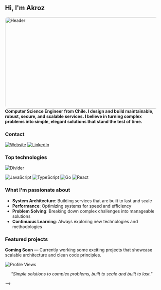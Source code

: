 ## Hi, I'm Akroz
<img src="https://i.pinimg.com/originals/cb/93/c2/cb93c2b7e9a35a66ca269e01ecbb3b59.gif" alt="Header" width="800" height="300" style="object-fit: cover; border-radius: 10px;">
<b>Computer Science Engineer from Chile. I design and build maintainable, robust, secure, and scalable services. I believe in turning complex problems into simple, elegant solutions that stand the test of time.</b>

<h3>Contact</h3>

[![Website](https://img.shields.io/badge/Website-akroz.dev-blue?style=for-the-badge)](https://porfolio-gaspar-bascur.netlify.app/)
[![LinkedIn](https://img.shields.io/badge/LinkedIn-Gaspar_Bascur-blue?style=for-the-badge)](https://www.linkedin.com/in/gaspar-bascur-575642195/)

<h3>Top technologies</h3>

![Divider](https://media1.giphy.com/media/v1.Y2lkPTc5MGI3NjExdHg3cG1rYTA4Zno5ejh1czNzdmtmc3VmaWF3NzVrN3p6MDhudm9vbSZlcD12MV9pbnRlcm5hbF9naWZfYnlfaWQmY3Q9Zw/EC1gl2A5oplKMAorkT/giphy.gif)

![JavaScript](https://img.shields.io/badge/JavaScript-F7DF1E?style=for-the-badge&logo=javascript&logoColor=black)
![TypeScript](https://img.shields.io/badge/TypeScript-007ACC?style=for-the-badge&logo=typescript&logoColor=white)
![Go](https://img.shields.io/badge/Go-00ADD8?style=for-the-badge&logo=go&logoColor=white)
![React](https://img.shields.io/badge/React-20232A?style=for-the-badge&logo=react&logoColor=61DAFB)
<!-- ![Linux](https://img.shields.io/badge/Linux-FCC624?style=for-the-badge&logo=linux&logoColor=black) -->

<h3>What I'm passionate about</h3>

-  **System Architecture**: Building services that are built to last and scale
-  **Performance**: Optimizing systems for speed and efficiency
-  **Problem Solving**: Breaking down complex challenges into manageable solutions
-  **Continuous Learning**: Always exploring new technologies and methodologies

<h3>Featured projects</h3>

**Coming Soon** — Currently working some exciting projects that showcase scalable architecture and clean code principles.


![Profile Views](https://komarev.com/ghpvc/?username=Akroz&color=blue)


<p align="center">
  <i>"Simple solutions to complex problems, built to scale and built to last."</i>
</p> -->
